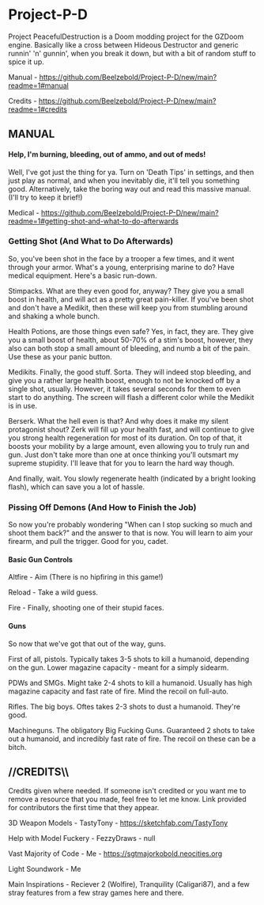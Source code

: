 # Project-P-D
Project PeacefulDestruction is a Doom modding project for the GZDoom engine.
Basically like a cross between Hideous Destructor and generic runnin' 'n' gunnin', when you break it down, but with a bit of random stuff to spice it up.

Manual - https://github.com/Beelzebold/Project-P-D/new/main?readme=1#manual

Credits - https://github.com/Beelzebold/Project-P-D/new/main?readme=1#credits

## MANUAL
#### Help, I'm burning, bleeding, out of ammo, and out of meds!
Well, I've got just the thing for ya. Turn on 'Death Tips' in settings, and then just play as normal, and when you inevitably die, it'll tell you something good. Alternatively, take the boring way out and read this massive manual. (I'll try to keep it brief!)

Medical - https://github.com/Beelzebold/Project-P-D/new/main?readme=1#getting-shot-and-what-to-do-afterwards

### Getting Shot (And What to Do Afterwards)
So, you've been shot in the face by a trooper a few times, and it went through your armor. What's a young, enterprising marine to do? Have medical equipment. Here's a basic run-down.

Stimpacks. What are they even good for, anyway? They give you a small boost in health, and will act as a pretty great pain-killer. If you've been shot and don't have a Medikit, then these will keep you from stumbling around and shaking a whole bunch.

Health Potions, are those things even safe? Yes, in fact, they are. They give you a small boost of health, about 50-70% of a stim's boost, however, they also can both stop a small amount of bleeding, and numb a bit of the pain. Use these as your panic button.

Medikits. Finally, the good stuff. Sorta. They will indeed stop bleeding, and give you a rather large health boost, enough to not be knocked off by a single shot, usually. However, it takes several seconds for them to even start to do anything. The screen will flash a different color while the Medikit is in use.

Berserk. What the hell even is that? And why does it make my silent protagonist shout? Zerk will fill up your health fast, and will continue to give you strong health regeneration for most of its duration. On top of that, it boosts your mobility by a large amount, even allowing you to truly run and gun. Just don't take more than one at once thinking you'll outsmart my supreme stupidity. I'll leave that for you to learn the hard way though.

And finally, wait. You slowly regenerate health (indicated by a bright looking flash), which can save you a lot of hassle.

### Pissing Off Demons (And How to Finish the Job)
So now you're probably wondering "When can I stop sucking so much and shoot them back?" and the answer to that is now. You will learn to aim your firearm, and pull the trigger. Good for you, cadet.

#### Basic Gun Controls
Altfire - Aim (There is no hipfiring in this game!)

Reload - Take a wild guess.

Fire - Finally, shooting one of their stupid faces.

#### Guns
So now that we've got that out of the way, guns.

First of all, pistols. Typically takes 3-5 shots to kill a humanoid, depending on the gun. Lower magazine capacity - meant for a simply sidearm.

PDWs and SMGs. Might take 2-4 shots to kill a humanoid. Usually has high magazine capacity and fast rate of fire. Mind the recoil on full-auto.

Rifles. The big boys. Oftes takes 2-3 shots to dust a humanoid. They're good.

Machineguns. The obligatory Big Fucking Guns. Guaranteed 2 shots to take out a humanoid, and incredibly fast rate of fire. The recoil on these can be a bitch.

## //CREDITS\\\

Credits given where needed. If someone isn't credited or you want me to remove a
resource that you made, feel free to let me know. Link provided for contributors
the first time that they appear.

3D Weapon Models - TastyTony - https://sketchfab.com/TastyTony

Help with Model Fuckery - FezzyDraws - null

Vast Majority of Code - Me - https://sgtmajorkobold.neocities.org

Light Soundwork - Me


Main Inspirations - Reciever 2 (Wolfire), Tranquility (Caligari87),
and a few stray features from a few stray games here and there.
